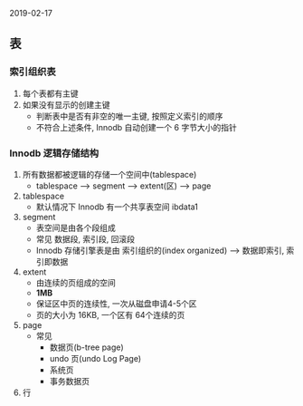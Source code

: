 2019-02-17

## 表

### 索引组织表
1. 每个表都有主键
2. 如果没有显示的创建主键
    - 判断表中是否有非空的唯一主键, 按照定义索引的顺序
    - 不符合上述条件, Innodb 自动创建一个 6 字节大小的指针
    
### Innodb 逻辑存储结构
1. 所有数据都被逻辑的存储一个空间中(tablespace)
    - tablespace --> segment --> extent(区) --> page
2. tablespace
    - 默认情况下 Innodb 有一个共享表空间 ibdata1
3. segment
    - 表空间是由各个段组成
    - 常见 数据段, 索引段, 回滚段
    - Innodb 存储引擎表是由 索引组织的(index organized) --> 数据即索引, 索引即数据
4. extent
    - 由连续的页组成的空间
    - **1MB**
    - 保证区中页的连续性, 一次从磁盘申请4-5个区
    - 页的大小为 16KB, 一个区有 64个连续的页
5. page
    - 常见
        - 数据页(b-tree page)
        - undo 页(undo Log Page)
        - 系统页
        - 事务数据页
6. 行
       
### 
    
    